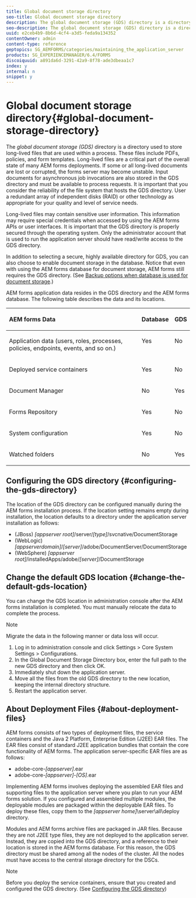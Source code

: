 ```yaml
---
title: Global document storage directory
seo-title: Global document storage directory
description: The global document storage (GDS) directory is a directory used to store long-lived files that are used within a process.
seo-description: The global document storage (GDS) directory is a directory used to store long-lived files that are used within a process.
uuid: e2ceb4b9-8b6d-4cf4-a3d5-feda9a134352
contentOwner: admin
content-type: reference
geptopics: SG_AEMFORMS/categories/maintaining_the_application_server
products: SG_EXPERIENCEMANAGER/6.4/FORMS
discoiquuid: a891da6d-3291-42a9-8f78-ade3dbeaa1c7
index: y
internal: n
snippet: y
---
```


# Global document storage directory{#global-document-storage-directory}

The *global document storage (GDS)* directory is a directory used to store long-lived files that are used within a process. These files include PDFs, policies, and form templates. Long-lived files are a critical part of the overall state of many AEM forms deployments. If some or all long-lived documents are lost or corrupted, the forms server may become unstable. Input documents for asynchronous job invocations are also stored in the GDS directory and must be available to process requests. It is important that you consider the reliability of the file system that hosts the GDS directory. User a redundant array of independent disks (RAID) or other technology as appropriate for your quality and level of service needs.

Long-lived files may contain sensitive user information. This information may require special credentials when accessed by using the AEM forms APIs or user interfaces. It is important that the GDS directory is properly secured through the operating system. Only the administrator account that is used to run the application server should have read/write access to the GDS directory.

In addition to selecting a secure, highly available directory for GDS, you can also choose to enable document storage in the database. Notice that even with using the AEM forms database for document storage, AEM forms still requires the GDS directory. (See [Backup options when database is used for document storage](../../../forms/using/admin-help/files-back-recover.md#backup-options-when-database-is-used-for-document-storage).)

AEM forms application data resides in the GDS directory and the AEM forms database. The following table describes the data and its locations.

<table cellpadding="4" cellspacing="0"> 
 <thead align="left"> 
  <tr> 
   <th class="cellrowborder" id="d19e29288" valign="top" width="NaN%"><p>AEM forms Data</p></th> 
   <th class="cellrowborder" id="d19e29291" valign="top" width="NaN%"><p>Database</p></th> 
   <th class="cellrowborder" id="d19e29294" valign="top" width="NaN%"><p>GDS</p></th> 
  </tr> 
 </thead> 
 <tbody> 
  <tr> 
   <td class="cellrowborder" headers="d19e29288 " valign="top" width="NaN%"><p>Application data (users, roles, processes, policies, endpoints, events, and so on.)</p></td> 
   <td class="cellrowborder" headers="d19e29291 " valign="top" width="NaN%"><p>Yes</p></td> 
   <td class="cellrowborder" headers="d19e29294 " valign="top" width="NaN%"><p>No</p></td> 
  </tr> 
  <tr> 
   <td class="cellrowborder" headers="d19e29288 " valign="top" width="NaN%"><p>Deployed service containers</p></td> 
   <td class="cellrowborder" headers="d19e29291 " valign="top" width="NaN%"><p>Yes</p></td> 
   <td class="cellrowborder" headers="d19e29294 " valign="top" width="NaN%"><p>No</p></td> 
  </tr> 
  <tr> 
   <td class="cellrowborder" headers="d19e29288 " valign="top" width="NaN%"><p>Document Manager </p></td> 
   <td class="cellrowborder" headers="d19e29291 " valign="top" width="NaN%"><p>No</p></td> 
   <td class="cellrowborder" headers="d19e29294 " valign="top" width="NaN%"><p>Yes</p></td> 
  </tr> 
  <tr> 
   <td class="cellrowborder" headers="d19e29288 " valign="top" width="NaN%"><p>Forms Repository</p></td> 
   <td class="cellrowborder" headers="d19e29291 " valign="top" width="NaN%"><p>Yes</p></td> 
   <td class="cellrowborder" headers="d19e29294 " valign="top" width="NaN%"><p>No</p></td> 
  </tr> 
  <tr> 
   <td class="cellrowborder" headers="d19e29288 " valign="top" width="NaN%"><p>System configuration</p></td> 
   <td class="cellrowborder" headers="d19e29291 " valign="top" width="NaN%"><p>Yes</p></td> 
   <td class="cellrowborder" headers="d19e29294 " valign="top" width="NaN%"><p>No</p></td> 
  </tr> 
  <tr> 
   <td class="cellrowborder" headers="d19e29288 " valign="top" width="NaN%"><p>Watched folders</p></td> 
   <td class="cellrowborder" headers="d19e29291 " valign="top" width="NaN%"><p>No</p></td> 
   <td class="cellrowborder" headers="d19e29294 " valign="top" width="NaN%"><p>Yes</p></td> 
  </tr> 
 </tbody> 
</table>

## Configuring the GDS directory {#configuring-the-gds-directory}

The location of the GDS directory can be configured manually during the AEM forms installation process. If the location setting remains empty during installation, the location defaults to a directory under the application server installation as follows:

* (JBoss) *[appserver root]*/server/*[type]*/svcnative/DocumentStorage
* (WebLogic) *[appserverdomain]*/*[server]*/adobe/DocumentServer/DocumentStorage
* (WebSphere) *[appserver root]*/installedApps/adobe/*[server]*/DocumentStorage

## Change the default GDS location {#change-the-default-gds-location}

You can change the GDS location in administration console after the AEM forms installation is completed. You must manually relocate the data to complete the process.

>[!NOTE]
>
>Migrate the data in the following manner or data loss will occur.

1. Log in to administration console and click Settings &gt; Core System Settings &gt; Configurations.
1. In the Global Document Storage Directory box, enter the full path to the new GDS directory and then click OK.
1. Immediately shut down the application server.
1. Move all the files from the old GDS directory to the new location, keeping the internal directory structure. 
1. Restart the application server.

## About Deployment Files {#about-deployment-files}

AEM forms consists of two types of deployment files, the service containers and the Java 2 Platform, Enterprise Edition (J2EE) EAR files. The EAR files consist of standard J2EE application bundles that contain the core functionality of AEM forms. The application server-specific EAR files are as follows:

* adobe-core-*[appserver]*.ear 
* adobe-core-*[appserver]*-*[OS]*.ear

Implementing AEM forms involves deploying the assembled EAR files and supporting files to the application server where you plan to run your AEM forms solution. If you configured and assembled multiple modules, the deployable modules are packaged within the deployable EAR files. To deploy these files, copy them to the *[appserver home]*\server\all\deploy directory.

Modules and AEM forms archive files are packaged in JAR files. Because they are not J2EE type files, they are not deployed to the application server. Instead, they are copied into the GDS directory, and a reference to their location is stored in the AEM forms database. For this reason, the GDS directory must be shared among all the nodes of the cluster. All the nodes must have access to the central storage directory for the DSCs.

>[!NOTE]
>
>Before you deploy the service containers, ensure that you created and configured the GDS directory. (See [Configuring the GDS directory](global-document-storage-directory#configuring_the_gds_directory))

